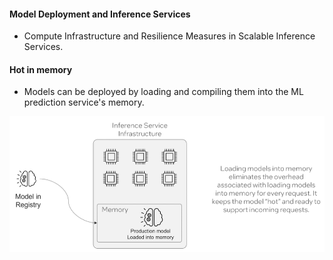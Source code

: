 #### Model Deployment and Inference Services 

- Compute Infrastructure and Resilience Measures in Scalable Inference Services. 


#### Hot in memory 
- Models can be deployed by loading and compiling them into the ML prediction service's memory. 

![alt text](hotmodel.png)